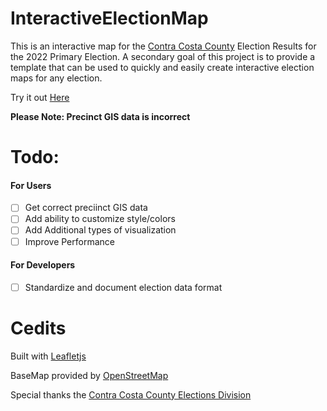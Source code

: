 # InteractiveElectionMap
This is an interactive map for the [Contra Costa County](https://www.contracosta.ca.gov/) Election Results for the 2022 Primary Election. A secondary goal of this project is to provide a template that can be used to quickly and easily create interactive election maps for any election.

Try it out [Here](https://spinnernicholas.github.io/InteractiveElectionMap/public/index.html)

**Please Note: Precinct GIS data is incorrect**

# Todo:
#### For Users
- [ ] Get correct preciinct GIS data
- [ ] Add ability to customize style/colors
- [ ] Add Additional types of visualization
- [ ] Improve Performance
#### For Developers
- [ ] Standardize and document election data format

# Cedits
Built with [Leafletjs](https://leafletjs.com/)

BaseMap provided by [OpenStreetMap](https://www.openstreetmap.org/)

Special thanks the [Contra Costa County Elections Division](https://www.cocovote.us/)

